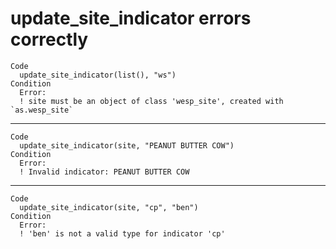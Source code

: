 # update_site_indicator errors correctly

    Code
      update_site_indicator(list(), "ws")
    Condition
      Error:
      ! site must be an object of class 'wesp_site', created with `as.wesp_site`

---

    Code
      update_site_indicator(site, "PEANUT BUTTER COW")
    Condition
      Error:
      ! Invalid indicator: PEANUT BUTTER COW

---

    Code
      update_site_indicator(site, "cp", "ben")
    Condition
      Error:
      ! 'ben' is not a valid type for indicator 'cp'

